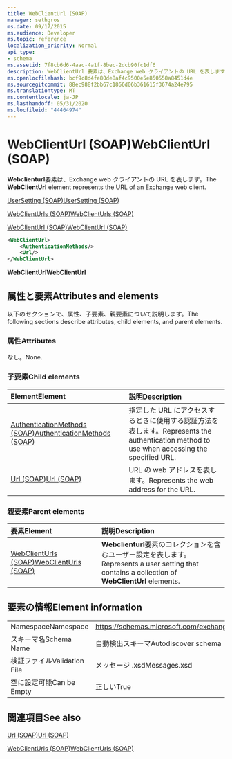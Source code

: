```yaml
---
title: WebClientUrl (SOAP)
manager: sethgros
ms.date: 09/17/2015
ms.audience: Developer
ms.topic: reference
localization_priority: Normal
api_type:
- schema
ms.assetid: 7f8cb6d6-4aac-4a1f-8bec-2dcb90fc1df6
description: WebClientUrl 要素は、Exchange web クライアントの URL を表します。
ms.openlocfilehash: bcf9c8d4fe80de8af4c9500e5e850558a8451d4e
ms.sourcegitcommit: 88ec988f2bb67c1866d06b361615f3674a24e795
ms.translationtype: MT
ms.contentlocale: ja-JP
ms.lasthandoff: 05/31/2020
ms.locfileid: "44464974"
---
```

# <a name="webclienturl-soap"></a><span data-ttu-id="5b3a6-103">WebClientUrl (SOAP)</span><span class="sxs-lookup"><span data-stu-id="5b3a6-103">WebClientUrl (SOAP)</span></span>

<span data-ttu-id="5b3a6-104">**Webclienturl**要素は、Exchange web クライアントの URL を表します。</span><span class="sxs-lookup"><span data-stu-id="5b3a6-104">The **WebClientUrl** element represents the URL of an Exchange web client.</span></span> 
  
[<span data-ttu-id="5b3a6-105">UserSetting (SOAP)</span><span class="sxs-lookup"><span data-stu-id="5b3a6-105">UserSetting (SOAP)</span></span>](usersetting-soap.md)
  
[<span data-ttu-id="5b3a6-106">WebClientUrls (SOAP)</span><span class="sxs-lookup"><span data-stu-id="5b3a6-106">WebClientUrls (SOAP)</span></span>](webclienturls-soap.md)
  
[<span data-ttu-id="5b3a6-107">WebClientUrl (SOAP)</span><span class="sxs-lookup"><span data-stu-id="5b3a6-107">WebClientUrl (SOAP)</span></span>](webclienturl-soap.md)
  
```XML
<WebClientUrl>
    <AuthenticationMethods/>
    <Url/>
</WebClientUrl>
```

 <span data-ttu-id="5b3a6-108">**WebClientUrl**</span><span class="sxs-lookup"><span data-stu-id="5b3a6-108">**WebClientUrl**</span></span>
## <a name="attributes-and-elements"></a><span data-ttu-id="5b3a6-109">属性と要素</span><span class="sxs-lookup"><span data-stu-id="5b3a6-109">Attributes and elements</span></span>

<span data-ttu-id="5b3a6-110">以下のセクションで、属性、子要素、親要素について説明します。</span><span class="sxs-lookup"><span data-stu-id="5b3a6-110">The following sections describe attributes, child elements, and parent elements.</span></span>
  
### <a name="attributes"></a><span data-ttu-id="5b3a6-111">属性</span><span class="sxs-lookup"><span data-stu-id="5b3a6-111">Attributes</span></span>

<span data-ttu-id="5b3a6-112">なし。</span><span class="sxs-lookup"><span data-stu-id="5b3a6-112">None.</span></span>
  
### <a name="child-elements"></a><span data-ttu-id="5b3a6-113">子要素</span><span class="sxs-lookup"><span data-stu-id="5b3a6-113">Child elements</span></span>

|<span data-ttu-id="5b3a6-114">**Element**</span><span class="sxs-lookup"><span data-stu-id="5b3a6-114">**Element**</span></span>|<span data-ttu-id="5b3a6-115">**説明**</span><span class="sxs-lookup"><span data-stu-id="5b3a6-115">**Description**</span></span>|
|:-----|:-----|
|[<span data-ttu-id="5b3a6-116">AuthenticationMethods (SOAP)</span><span class="sxs-lookup"><span data-stu-id="5b3a6-116">AuthenticationMethods (SOAP)</span></span>](authenticationmethods-soap.md) <br/> |<span data-ttu-id="5b3a6-117">指定した URL にアクセスするときに使用する認証方法を表します。</span><span class="sxs-lookup"><span data-stu-id="5b3a6-117">Represents the authentication method to use when accessing the specified URL.</span></span>  <br/> |
|[<span data-ttu-id="5b3a6-118">Url (SOAP)</span><span class="sxs-lookup"><span data-stu-id="5b3a6-118">Url (SOAP)</span></span>](url-soap.md) <br/> |<span data-ttu-id="5b3a6-119">URL の web アドレスを表します。</span><span class="sxs-lookup"><span data-stu-id="5b3a6-119">Represents the web address for the URL.</span></span>  <br/> |
   
### <a name="parent-elements"></a><span data-ttu-id="5b3a6-120">親要素</span><span class="sxs-lookup"><span data-stu-id="5b3a6-120">Parent elements</span></span>

|<span data-ttu-id="5b3a6-121">**要素**</span><span class="sxs-lookup"><span data-stu-id="5b3a6-121">**Element**</span></span>|<span data-ttu-id="5b3a6-122">**説明**</span><span class="sxs-lookup"><span data-stu-id="5b3a6-122">**Description**</span></span>|
|:-----|:-----|
|[<span data-ttu-id="5b3a6-123">WebClientUrls (SOAP)</span><span class="sxs-lookup"><span data-stu-id="5b3a6-123">WebClientUrls (SOAP)</span></span>](webclienturls-soap.md) <br/> |<span data-ttu-id="5b3a6-124">**Webclienturl**要素のコレクションを含むユーザー設定を表します。</span><span class="sxs-lookup"><span data-stu-id="5b3a6-124">Represents a user setting that contains a collection of **WebClientUrl** elements.</span></span>  <br/> |
   
## <a name="element-information"></a><span data-ttu-id="5b3a6-125">要素の情報</span><span class="sxs-lookup"><span data-stu-id="5b3a6-125">Element information</span></span>

|||
|:-----|:-----|
|<span data-ttu-id="5b3a6-126">Namespace</span><span class="sxs-lookup"><span data-stu-id="5b3a6-126">Namespace</span></span>  <br/> |https://schemas.microsoft.com/exchange/2010/Autodiscover  <br/> |
|<span data-ttu-id="5b3a6-127">スキーマ名</span><span class="sxs-lookup"><span data-stu-id="5b3a6-127">Schema Name</span></span>  <br/> |<span data-ttu-id="5b3a6-128">自動検出スキーマ</span><span class="sxs-lookup"><span data-stu-id="5b3a6-128">Autodiscover schema</span></span>  <br/> |
|<span data-ttu-id="5b3a6-129">検証ファイル</span><span class="sxs-lookup"><span data-stu-id="5b3a6-129">Validation File</span></span>  <br/> |<span data-ttu-id="5b3a6-130">メッセージ .xsd</span><span class="sxs-lookup"><span data-stu-id="5b3a6-130">Messages.xsd</span></span>  <br/> |
|<span data-ttu-id="5b3a6-131">空に設定可能</span><span class="sxs-lookup"><span data-stu-id="5b3a6-131">Can be Empty</span></span>  <br/> |<span data-ttu-id="5b3a6-132">正しい</span><span class="sxs-lookup"><span data-stu-id="5b3a6-132">True</span></span>  <br/> |
   
## <a name="see-also"></a><span data-ttu-id="5b3a6-133">関連項目</span><span class="sxs-lookup"><span data-stu-id="5b3a6-133">See also</span></span>



[<span data-ttu-id="5b3a6-134">Url (SOAP)</span><span class="sxs-lookup"><span data-stu-id="5b3a6-134">Url (SOAP)</span></span>](url-soap.md)
  
[<span data-ttu-id="5b3a6-135">WebClientUrls (SOAP)</span><span class="sxs-lookup"><span data-stu-id="5b3a6-135">WebClientUrls (SOAP)</span></span>](webclienturls-soap.md)


